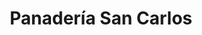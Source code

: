 ---
title: "Panadería San Carlos"
url: /san-sebastian/panaderia-san-carlos-3a-calle-zona-2/
shop: Bäckerei
---